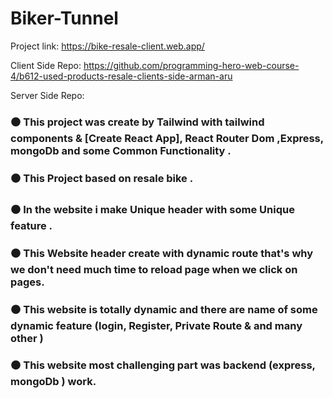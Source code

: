 # Biker-Tunnel

Project link: https://bike-resale-client.web.app/

Client Side Repo: https://github.com/programming-hero-web-course-4/b612-used-products-resale-clients-side-arman-aru

Server Side Repo: 

### ⚫ This project was create by Tailwind with tailwind components & [Create React App], React Router Dom ,Express, mongoDb and some Common Functionality .

### ⚫ This Project based on resale bike .

### ⚫ In the website i make Unique header with some Unique feature .

### ⚫ This Website header create with dynamic route that's why we don't need much time to reload page when we click on pages.

### ⚫ This website is totally dynamic and there are name of some dynamic feature (login, Register, Private Route & and many other )


### ⚫ This website most challenging part was backend (express, mongoDb ) work.